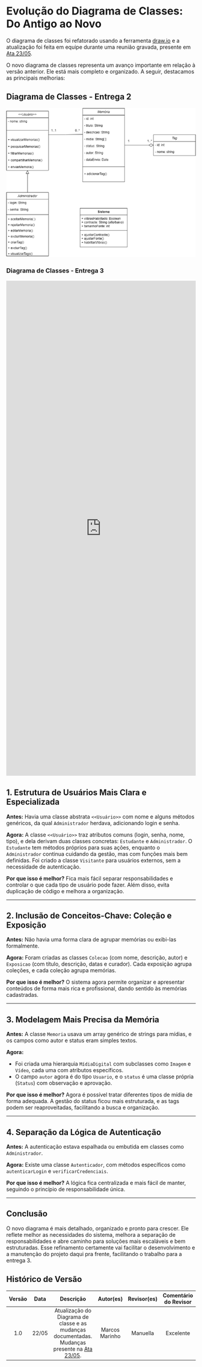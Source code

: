 # Evolução do Diagrama de Classes: Do Antigo ao Novo

O diagrama de classes foi refatorado usando a ferramenta [draw.io](https://app.diagrams.net/) e a atualização foi feita em equipe durante uma reunião gravada, presente em [Ata 23/05](/AtasDeReunião/reuniao2305.md).

O novo diagrama de classes representa um avanço importante em relação à versão anterior. Ele está mais completo e organizado. A seguir, destacamos as principais melhorias:

## Diagrama de Classes - Entrega 2

![Diagrama de Clases - Entrega 2](../assets/Diagrama_Classes_antigo.png)

### Diagrama de Classes - Entrega 3

<iframe frameborder="0" style="width:100%;height:1314px;" src="https://viewer.diagrams.net/?tags=%7B%7D&lightbox=1&highlight=0000ff&edit=_blank&layers=1&nav=1&title=Diagrama_Classes.drawio&dark=0#Uhttps%3A%2F%2Fdrive.google.com%2Fuc%3Fid%3D1ANLGoMSh-q9ZrjE9yx2yXLP4Js2I2G6r%26export%3Ddownload"></iframe>

## 1. Estrutura de Usuários Mais Clara e Especializada

**Antes:** Havia uma classe abstrata `<<Usuário>>` com nome e alguns métodos genéricos, da qual `Administrador` herdava, adicionando login e senha.

**Agora:** A classe `<<Usuário>>` traz atributos comuns (login, senha, nome, tipo), e dela derivam duas classes concretas: `Estudante` e `Administrador`. O `Estudante` tem métodos próprios para suas ações, enquanto o `Administrador` continua cuidando da gestão, mas com funções mais bem definidas. Foi criado a classe `Visitante` para usuários externos, sem a necessidade de autenticação. 

**Por que isso é melhor?**
Fica mais fácil separar responsabilidades e controlar o que cada tipo de usuário pode fazer. Além disso, evita duplicação de código e melhora a organização.

---

## 2. Inclusão de Conceitos-Chave: Coleção e Exposição

**Antes:** Não havia uma forma clara de agrupar memórias ou exibi-las formalmente.

**Agora:** Foram criadas as classes `Colecao` (com nome, descrição, autor) e `Exposicao` (com título, descrição, datas e curador). Cada exposição agrupa coleções, e cada coleção agrupa memórias.

**Por que isso é melhor?**
O sistema agora permite organizar e apresentar conteúdos de forma mais rica e profissional, dando sentido às memórias cadastradas.

---

## 3. Modelagem Mais Precisa da Memória

**Antes:** A classe `Memoria` usava um array genérico de strings para mídias, e os campos como autor e status eram simples textos.

**Agora:**

* Foi criada uma hierarquia `MídiaDigital` com subclasses como `Imagem` e `Vídeo`, cada uma com atributos específicos.
* O campo `autor` agora é do tipo `Usuario`, e o `status` é uma classe própria (`Status`) com observação e aprovação.

**Por que isso é melhor?**
Agora é possível tratar diferentes tipos de mídia de forma adequada. A gestão do status ficou mais estruturada, e as tags podem ser reaproveitadas, facilitando a busca e organização.

---

## 4. Separação da Lógica de Autenticação

**Antes:** A autenticação estava espalhada ou embutida em classes como `Administrador`.

**Agora:** Existe uma classe `Autenticador`, com métodos específicos como `autenticarLogin` e `verificarCredenciais`.

**Por que isso é melhor?**
A lógica fica centralizada e mais fácil de manter, seguindo o princípio de responsabilidade única.

---

## Conclusão

O novo diagrama é mais detalhado, organizado e pronto para crescer. Ele reflete melhor as necessidades do sistema, melhora a separação de responsabilidades e abre caminho para soluções mais escaláveis e bem estruturadas. Esse refinamento certamente vai facilitar o desenvolvimento e a manutenção do projeto daqui pra frente, facilitando o trabalho para a entrega 3.

## Histórico de Versão

| Versão | Data | Descrição | Autor(es) | Revisor(es) | Comentário do Revisor |
| :-: | :-: | :-: | :-: | :-: | :-: |
| 1.0 | 22/05 | Atualização do Diagrama de classe e as mudanças documentadas. Mudanças presente na [Ata 23/05](/AtasDeReunião/reuniao2305.md). | Marcos Marinho | Manuella | Excelente |